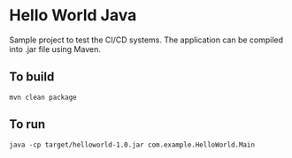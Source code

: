 # Hello World Java
Sample project to test the CI/CD systems. The application can be compiled into .jar file using Maven.

To build
--------
    mvn clean package

To run
------
    java -cp target/helloworld-1.0.jar com.example.HelloWorld.Main

